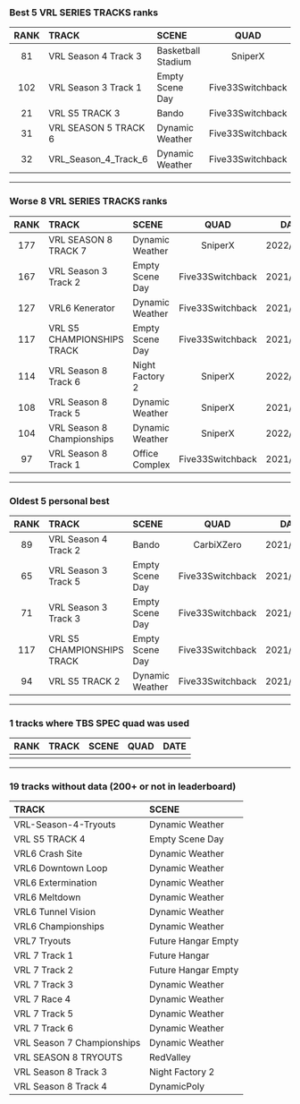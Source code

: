 ### Best 5 VRL SERIES TRACKS ranks
|RANK|TRACK|SCENE|QUAD|DATE|
|:---:|:---|:---|:---:|:---:|
|81|VRL Season 4 Track 3|Basketball Stadium|SniperX|2021/12/13|
|102|VRL Season 3 Track 1|Empty Scene Day|Five33Switchback|2021/07/13|
|21|VRL S5 TRACK 3|Bando|Five33Switchback|2021/09/13|
|31|VRL SEASON 5 TRACK 6|Dynamic Weather|Five33Switchback|2021/07/04|
|32|VRL_Season_4_Track_6|Dynamic Weather|Five33Switchback|2021/07/06|
---
### Worse 8 VRL SERIES TRACKS ranks
|RANK|TRACK|SCENE|QUAD|DATE|
|:---:|:---|:---|:---:|:---:|
|177|VRL SEASON 8 TRACK 7|Dynamic Weather|SniperX|2022/02/01|
|167|VRL Season 3 Track 2|Empty Scene Day|Five33Switchback|2021/07/14|
|127|VRL6 Kenerator|Dynamic Weather|Five33Switchback|2021/09/30|
|117|VRL S5 CHAMPIONSHIPS TRACK|Empty Scene Day|Five33Switchback|2021/04/22|
|114|VRL Season 8 Track 6|Night Factory 2|SniperX|2022/01/02|
|108|VRL Season 8 Track 5|Dynamic Weather|SniperX|2021/12/17|
|104|VRL Season 8 Championships|Dynamic Weather|SniperX|2022/02/06|
|97|VRL Season 8 Track 1|Office Complex|Five33Switchback|2021/10/22|
---
### Oldest 5 personal best
|RANK|TRACK|SCENE|QUAD|DATE|
|:---:|:---|:---|:---:|:---:|
|89|VRL Season 4 Track 2|Bando|CarbiXZero|2021/01/24|
|65|VRL Season 3 Track 5|Empty Scene Day|Five33Switchback|2021/03/20|
|71|VRL Season 3 Track 3|Empty Scene Day|Five33Switchback|2021/04/02|
|117|VRL S5 CHAMPIONSHIPS TRACK|Empty Scene Day|Five33Switchback|2021/04/22|
|94|VRL S5 TRACK 2|Dynamic Weather|Five33Switchback|2021/04/22|
---
### 1 tracks where TBS SPEC quad was used
|RANK|TRACK|SCENE|QUAD|DATE|
|:---:|:---|:---|:---:|:---:|
||||||
---
### 19 tracks without data (200+ or not in leaderboard)
|TRACK|SCENE|
|:---|:---|
|VRL-Season-4-Tryouts|Dynamic Weather|
|VRL S5 TRACK 4|Empty Scene Day|
|VRL6 Crash Site|Dynamic Weather|
|VRL6 Downtown Loop|Dynamic Weather|
|VRL6 Extermination|Dynamic Weather|
|VRL6 Meltdown|Dynamic Weather|
|VRL6 Tunnel Vision|Dynamic Weather|
|VRL6 Championships|Dynamic Weather|
|VRL7 Tryouts|Future Hangar Empty|
|VRL 7 Track 1|Future Hangar|
|VRL 7 Track 2|Future Hangar Empty|
|VRL 7 Track 3|Dynamic Weather|
|VRL 7 Race 4|Dynamic Weather|
|VRL 7 Track 5|Dynamic Weather|
|VRL 7 Track 6|Dynamic Weather|
|VRL Season 7 Championships|Dynamic Weather|
|VRL SEASON 8 TRYOUTS|RedValley|
|VRL Season 8 Track 3|Night Factory 2|
|VRL Season 8 Track 4|DynamicPoly|
